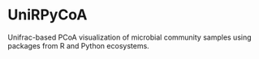 # UniRPyCoA
Unifrac-based PCoA visualization of microbial community samples using packages from R and Python ecosystems.
